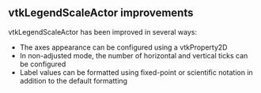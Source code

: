 ## vtkLegendScaleActor improvements

vtkLegendScaleActor has been improved in several ways:
- The axes appearance can be configured using a vtkProperty2D
- In non-adjusted mode, the number of horizontal and vertical ticks can be configured
- Label values can be formatted using fixed-point or scientific notation in addition to the default formatting
